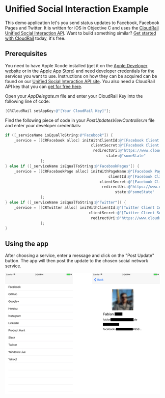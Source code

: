 # Unified Social Interaction Example

This demo application let's you send status updates to Facebook, Facebook Pages and Twitter.
It is written for iOS in Objective C and uses the [CloudRail Unified Social Interaction API](https://cloudrail.com/integrations/interfaces/Social). Want to build something similar? [Get started with CloudRail](https://cloudrail.com/signup) today, it's free.

## Prerequisites


You need to have Apple Xcode installed (get it on the [Apple Developer website](https://developer.apple.com/xcode/) or in the [Apple App Store](https://itunes.apple.com/de/app/xcode/id497799835?mt=12)) and need developer credentials for the services you want to use. Instructions on how they can be acquired can be found on our [Unified Social Interaction API site](https://cloudrail.com/integrations/interfaces/Social). You also need a CloudRail API key that you can [get for free here](https://cloudrail.com/signup).

Open your *AppDelegate.m* file and enter your CloudRail Key into the following line of code:

```objectivec
[CRCloudRail setAppKey:@"[Your CloudRail Key]"];
```

Find the following piece of code in your *PostUpdatesViewController.m* file and enter your developer credentials:

```objectivec
if ([_serviceName isEqualToString:@"Facebook"]) {
    _service = [[CRFacebook alloc] initWithClientId:@"[Facebook Client Identifier]"
                                       clientSecret:@"[Facebook Client Secret]"
                                        redirectUri:@"https://www.cloudrailauth.com/auth"
                                              state:@"someState"
                ];
} else if ([_serviceName isEqualToString:@"FacebookPages"]) {
    _service = [[CRFacebookPage alloc] initWithPageName:@"[Facebook Page Identifier]"
                                               clientId:@"[Facebook Client Identifier]"
                                           clientSecret:@"[Facebook Client Secret]"
                                            redirectUri:@"https://www.cloudrailauth.com/auth"
                                                  state:@"someState"
                ];
} else if ([_serviceName isEqualToString:@"Twitter"]) {
    _service = [[CRTwitter alloc] initWithClientId:@"[Twitter Client Identifier]"
                                      clientSecret:@"[Twitter Client Secret]"
                                       redirectUri:@"https://www.cloudrailauth.com/auth"
                ];
}
```

## Using the app

After choosing a service, enter a message and click on the "Post Update" button. The app will then post the update to the chosen social network service.

![screenhot](https://github.com/CloudRail/cloudrail.github.io/raw/master/img/ios_demo_unified_social_profile.png)